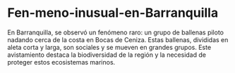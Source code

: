 # Fen-meno-inusual-en-Barranquilla
En Barranquilla, se observó un fenómeno raro: un grupo de ballenas piloto nadando cerca de la costa en Bocas de Ceniza. Estas ballenas, divididas en aleta corta y larga, son sociales y se mueven en grandes grupos. Este avistamiento destaca la biodiversidad de la región y la necesidad de proteger estos ecosistemas marinos.
